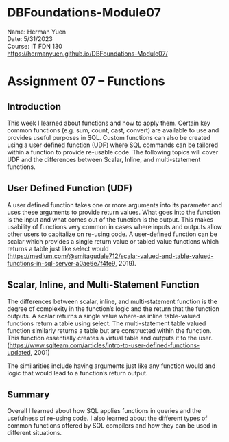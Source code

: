 # DBFoundations-Module07

Name: Herman Yuen <br>
Date: 5/31/2023 <br>
Course: IT FDN 130 <br>
https://hermanyuen.github.io/DBFoundations-Module07/

# Assignment 07 – Functions
## Introduction
This week I learned about functions and how to apply them. Certain key common functions (e.g. sum, count, cast, convert) are available to use and provides useful purposes in SQL. Custom functions can also be created using a user defined function (UDF) where SQL commands can be tailored within a function to provide re-usable code. The following topics will cover UDF and the differences between Scalar, Inline, and multi-statement functions.

## User Defined Function (UDF)
A user defined function takes one or more arguments into its parameter and uses these arguments to provide return values. What goes into the function is the input and what comes out of the function is the output. This makes usability of functions very common in cases where inputs and outputs allow other users to capitalize on re-using code. A user-defined function can be scalar which provides a single return value or tabled value functions which returns a table just like select would (https://medium.com/@smitagudale712/scalar-valued-and-table-valued-functions-in-sql-server-a0ae6e7f4fe9, 2019).

## Scalar, Inline, and Multi-Statement Function
The differences between scalar, inline, and multi-statement function is the degree of complexity in the function’s logic and the return that the function outputs. A scalar returns a single value where-as inline table-valued functions return a table using select. The multi-statement table valued function similarly returns a table but are constructed within the function. This function essentially creates a virtual table and outputs it to the user. (https://www.sqlteam.com/articles/intro-to-user-defined-functions-updated, 2001)

The similarities include having arguments just like any function would and logic that would lead to a function’s return output. 

## Summary
Overall I learned about how SQL applies functions in queries and the usefulness of re-using code. I also learned about the different types of common functions offered by SQL compilers and how they can be used in different situations. 

